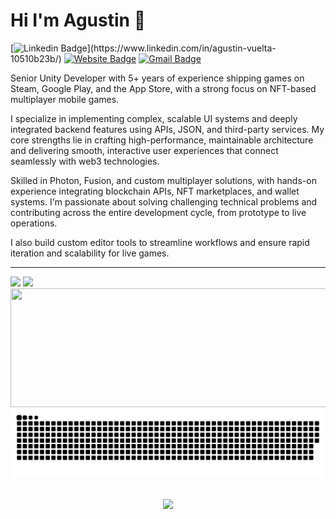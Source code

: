 # Hi I'm Agustin 👋

[![Linkedin Badge](https://img.shields.io/badge/-Linkedin-blue?style=flat&logo=Linkedin&logoColor=white&link=[https://www.linkedin.com/in/agustin-vuelta-10510b23b/](https://www.linkedin.com/in/agustin-vuelta-10510b23b/))](https://www.linkedin.com/in/agustin-vuelta-10510b23b/)
[![Website Badge](https://img.shields.io/badge/-CV-47CCCC?style=flat&logo=Google-Chrome&logoColor=white&link=https://www.imian.com.ar/cv/)](https://www.imian.com.ar/cv/)
[![Gmail Badge](https://img.shields.io/badge/-Mail-c14438?style=flat&logo=Gmail&logoColor=white&link=mailto:vueltaagustin@gmail.com)](mailto:vueltaagustin@gmail.com)

Senior Unity Developer with 5+ years of experience shipping games on Steam, Google Play, and the App Store, with a strong focus on NFT-based multiplayer mobile games.

I specialize in implementing complex, scalable UI systems and deeply integrated backend features using APIs, JSON, and third-party services. My core strengths lie in crafting high-performance, maintainable architecture and delivering smooth, interactive user experiences that connect seamlessly with web3 technologies.

Skilled in Photon, Fusion, and custom multiplayer solutions, with hands-on experience integrating blockchain APIs, NFT marketplaces, and wallet systems. I'm passionate about solving challenging technical problems and contributing across the entire development cycle, from prototype to live operations.

I also build custom editor tools to streamline workflows and ensure rapid iteration and scalability for live games.

<!-- I'm currently working at [Odaclick Game Studio](https://www.odaclick.com/en), and have previously worked at [Global Training Technology](https://globaltrainingtechnology.com/). Thanks for visiting and I'd love to [connect](https://www.linkedin.com/in/agustin-vuelta-10510b23b/)! -->

* * *

<div>
  <img width="470" src="http://github-readme-streak-stats.herokuapp.com?user=Vueltero&theme=highcontrast&exclude_days=Sun%2CSat&date_format=M%20j%5B%2C%20Y%5D" />
  <!-- <img height="170" src="https://github-readme-stats.vercel.app/api?username=Vueltero&show_icons=true&theme=highcontrast&count_private=true&include_all_commits=true" /> -->
  <img height="184" src="https://github-readme-stats.vercel.app/api/top-langs/?username=Vueltero&show_icons=true&theme=highcontrast&count_private=true&include_all_commits=true&layout=compact" />
  <img height="190" width="1000" src="http://github-profile-summary-cards.vercel.app/api/cards/profile-details?username=Vueltero&theme=highcontrast" /> </a>
</div>

<picture>
  <img alt="github contribution grid snake animation" src="https://github.com/Vueltero/Vueltero/blob/main/gcgsa/snk.svg">
</picture>

<br>
<br>

<p align="center"> <a href="https://github.com/Vueltero"> <img src="https://komarev.com/ghpvc/?username=Vueltero&color=blue&style=plastic)" /> </a> </p>
